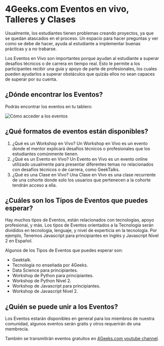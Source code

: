 # 4Geeks.com Eventos en vivo, Talleres y Clases

Usualmente, los estudiantes tienen problemas creando proyectos, ya que se quedan atascados en el proceso. Un espacio para hacer preguntas y ver como se debe de hacer, ayuda al estudiante a implementar buenas prácticas y a no trabarse.

Los Eventos en Vivo son importantes porque ayudan al estudiante a superar desafíos técnicos o de carrera en tiempo real. Esto le permite a los participantes recibir una guía y apoyo de parte de profesionales, los cuales pueden ayudarlos a superar obstáculos que quizás ellos no sean capaces de superar por su cuenta.

## ¿Dónde encontrar los Eventos?

Podrás encontrar los eventos en tu tablero:

![Cómo acceder a los eventos](https://breathecode.herokuapp.com/v1/media/file/live-workshops-gif)

## ¿Qué formatos de eventos están disponibles?

1. ¿Qué es un Workshop en Vivo? Un Workshop en Vivo es un evento donde el mentor explicará desafíos técnicos o profesionales que los estudiantes comúnmente tienen.
2. ¿Qué es un Evento en Vivo? Un Evento en Vivo es un evento online utilizado usualmente para presentar diferentes temas no relacionados con desafíos técnicos o de carrera, como GeekTalks.
3. ¿Qué es una Clase en Vivo? Una Clase en Vivo es una clase recurrente de una cohorte donde solo los usuarios que pertenecen a la cohorte tendrán acceso a ella.

## ¿Cuáles son los Tipos de Eventos que puedes esperar?

Hay muchos tipos de Eventos, están relacionados con tecnologías, apoyo profesional, y más. Los tipos de Eventos orientados a la Tecnología serán divididos en tecnología, lenguaje, y nivel de experticia en la tecnología. Por ejemplo, Tenemos Javascript para principiantes en Inglés y Javascript Nivel 2 en Español.

Algunos de los Tipos de Eventos que puedes esperar son:

- Geektalk.
- Tecnología no enseñada por 4Geeks.
- Data Science para principiantes.
- Workshop de Python para principiantes.
- Workshop de Python Nivel 2.
- Workshop de Javascript para principiantes.
- Workshop de Javascript Nivel 2.

## ¿Quién se puede unir a los Eventos?

Los Eventos estarán disponibles en general para los miembros de nuestra comunidad, algunos eventos serán gratis y otros requerirán de una membrecía.

También se transmitirán eventos gratuitos en [4Geeks.com youtube channel](https://www.youtube.com/@4Geeks_).

<!-- Algunos se transmitirán en vivo en el canal de YouTube de la empresa, otros serán privados -->
